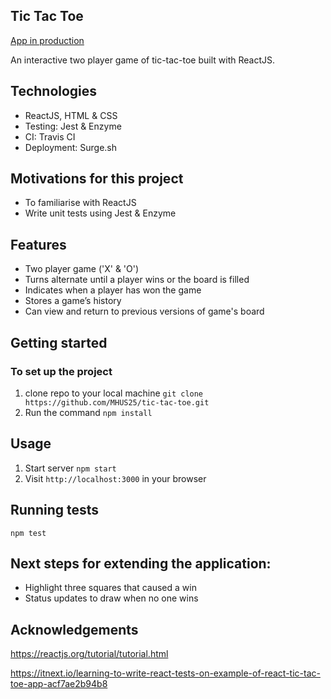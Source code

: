 ## Tic Tac Toe

[App in production](http://tic-tac-toe-mhus25.surge.sh/)

An interactive two player game of tic-tac-toe built with ReactJS.

## Technologies

* ReactJS, HTML & CSS
* Testing: Jest & Enzyme
* CI: Travis CI
* Deployment: Surge.sh

## Motivations for this project

* To familiarise with ReactJS
* Write unit tests using Jest & Enzyme


## Features

* Two player game ('X' & 'O')
* Turns alternate until a player wins or the board is filled
* Indicates when a player has won the game
* Stores a game’s history
* Can view and return to previous versions of game's board


## Getting started

### To set up the project

1. clone repo to your local machine `git clone https://github.com/MHUS25/tic-tac-toe.git`
2. Run the command `npm install`

## Usage

1. Start server `npm start`
2. Visit `http://localhost:3000` in your browser

## Running tests

`npm test`


## Next steps for extending the application:

* Highlight three squares that caused a win
* Status updates to draw when no one wins

## Acknowledgements

https://reactjs.org/tutorial/tutorial.html

https://itnext.io/learning-to-write-react-tests-on-example-of-react-tic-tac-toe-app-acf7ae2b94b8

